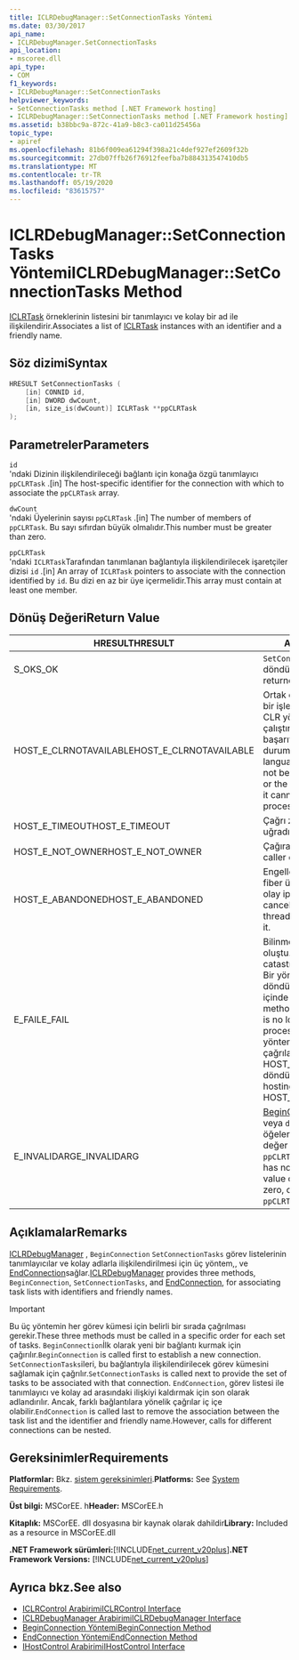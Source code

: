 ```yaml
---
title: ICLRDebugManager::SetConnectionTasks Yöntemi
ms.date: 03/30/2017
api_name:
- ICLRDebugManager.SetConnectionTasks
api_location:
- mscoree.dll
api_type:
- COM
f1_keywords:
- ICLRDebugManager::SetConnectionTasks
helpviewer_keywords:
- SetConnectionTasks method [.NET Framework hosting]
- ICLRDebugManager::SetConnectionTasks method [.NET Framework hosting]
ms.assetid: b38bbc9a-872c-41a9-b8c3-ca011d25456a
topic_type:
- apiref
ms.openlocfilehash: 81b6f009ea61294f398a21c4def927ef2609f32b
ms.sourcegitcommit: 27db07ffb26f76912feefba7b884313547410db5
ms.translationtype: MT
ms.contentlocale: tr-TR
ms.lasthandoff: 05/19/2020
ms.locfileid: "83615757"
---
```

# <a name="iclrdebugmanagersetconnectiontasks-method"></a><span data-ttu-id="13e2b-102">ICLRDebugManager::SetConnectionTasks Yöntemi</span><span class="sxs-lookup"><span data-stu-id="13e2b-102">ICLRDebugManager::SetConnectionTasks Method</span></span>
<span data-ttu-id="13e2b-103">[ICLRTask](iclrtask-interface.md) örneklerinin listesini bir tanımlayıcı ve kolay bir ad ile ilişkilendirir.</span><span class="sxs-lookup"><span data-stu-id="13e2b-103">Associates a list of [ICLRTask](iclrtask-interface.md) instances with an identifier and a friendly name.</span></span>  
  
## <a name="syntax"></a><span data-ttu-id="13e2b-104">Söz dizimi</span><span class="sxs-lookup"><span data-stu-id="13e2b-104">Syntax</span></span>  
  
```cpp  
HRESULT SetConnectionTasks (  
    [in] CONNID id,  
    [in] DWORD dwCount,  
    [in, size_is(dwCount)] ICLRTask **ppCLRTask  
);  
```  
  
## <a name="parameters"></a><span data-ttu-id="13e2b-105">Parametreler</span><span class="sxs-lookup"><span data-stu-id="13e2b-105">Parameters</span></span>  
 `id`  
 <span data-ttu-id="13e2b-106">'ndaki Dizinin ilişkilendirileceği bağlantı için konağa özgü tanımlayıcı `ppCLRTask` .</span><span class="sxs-lookup"><span data-stu-id="13e2b-106">[in] The host-specific identifier for the connection with which to associate the `ppCLRTask` array.</span></span>  
  
 `dwCount`  
 <span data-ttu-id="13e2b-107">'ndaki Üyelerinin sayısı `ppCLRTask` .</span><span class="sxs-lookup"><span data-stu-id="13e2b-107">[in] The number of members of `ppCLRTask`.</span></span> <span data-ttu-id="13e2b-108">Bu sayı sıfırdan büyük olmalıdır.</span><span class="sxs-lookup"><span data-stu-id="13e2b-108">This number must be greater than zero.</span></span>  
  
 `ppCLRTask`  
 <span data-ttu-id="13e2b-109">'ndaki `ICLRTask`Tarafından tanımlanan bağlantıyla ilişkilendirilecek işaretçiler dizisi `id` .</span><span class="sxs-lookup"><span data-stu-id="13e2b-109">[in] An array of `ICLRTask` pointers to associate with the connection identified by `id`.</span></span> <span data-ttu-id="13e2b-110">Bu dizi en az bir üye içermelidir.</span><span class="sxs-lookup"><span data-stu-id="13e2b-110">This array must contain at least one member.</span></span>  
  
## <a name="return-value"></a><span data-ttu-id="13e2b-111">Dönüş Değeri</span><span class="sxs-lookup"><span data-stu-id="13e2b-111">Return Value</span></span>  
  
|<span data-ttu-id="13e2b-112">HRESULT</span><span class="sxs-lookup"><span data-stu-id="13e2b-112">HRESULT</span></span>|<span data-ttu-id="13e2b-113">Açıklama</span><span class="sxs-lookup"><span data-stu-id="13e2b-113">Description</span></span>|  
|-------------|-----------------|  
|<span data-ttu-id="13e2b-114">S_OK</span><span class="sxs-lookup"><span data-stu-id="13e2b-114">S_OK</span></span>|<span data-ttu-id="13e2b-115">`SetConnectionTasks`başarıyla döndürüldü.</span><span class="sxs-lookup"><span data-stu-id="13e2b-115">`SetConnectionTasks` returned successfully.</span></span>|  
|<span data-ttu-id="13e2b-116">HOST_E_CLRNOTAVAILABLE</span><span class="sxs-lookup"><span data-stu-id="13e2b-116">HOST_E_CLRNOTAVAILABLE</span></span>|<span data-ttu-id="13e2b-117">Ortak dil çalışma zamanı (CLR) bir işleme yüklenmemiş veya CLR yönetilen kodu çalıştıramayacağı veya çağrıyı başarıyla işleyemediği bir durumda.</span><span class="sxs-lookup"><span data-stu-id="13e2b-117">The common language runtime (CLR) has not been loaded into a process, or the CLR is in a state in which it cannot run managed code or process the call successfully.</span></span>|  
|<span data-ttu-id="13e2b-118">HOST_E_TIMEOUT</span><span class="sxs-lookup"><span data-stu-id="13e2b-118">HOST_E_TIMEOUT</span></span>|<span data-ttu-id="13e2b-119">Çağrı zaman aşımına uğradı.</span><span class="sxs-lookup"><span data-stu-id="13e2b-119">The call timed out.</span></span>|  
|<span data-ttu-id="13e2b-120">HOST_E_NOT_OWNER</span><span class="sxs-lookup"><span data-stu-id="13e2b-120">HOST_E_NOT_OWNER</span></span>|<span data-ttu-id="13e2b-121">Çağıranın kilidi yoktur.</span><span class="sxs-lookup"><span data-stu-id="13e2b-121">The caller does not own the lock.</span></span>|  
|<span data-ttu-id="13e2b-122">HOST_E_ABANDONED</span><span class="sxs-lookup"><span data-stu-id="13e2b-122">HOST_E_ABANDONED</span></span>|<span data-ttu-id="13e2b-123">Engellenen bir iş parçacığı veya fiber üzerinde beklerken bir olay iptal edildi.</span><span class="sxs-lookup"><span data-stu-id="13e2b-123">An event was canceled while a blocked thread or fiber was waiting on it.</span></span>|  
|<span data-ttu-id="13e2b-124">E_FAIL</span><span class="sxs-lookup"><span data-stu-id="13e2b-124">E_FAIL</span></span>|<span data-ttu-id="13e2b-125">Bilinmeyen bir çok zararlı hata oluştu.</span><span class="sxs-lookup"><span data-stu-id="13e2b-125">An unknown catastrophic failure occurred.</span></span> <span data-ttu-id="13e2b-126">Bir yöntem E_FAIL döndüğünde, CLR artık işlem içinde kullanılamaz.</span><span class="sxs-lookup"><span data-stu-id="13e2b-126">After a method returns E_FAIL, the CLR is no longer usable within the process.</span></span> <span data-ttu-id="13e2b-127">Barındırma yöntemlerine yapılan sonraki çağrılar HOST_E_CLRNOTAVAILABLE döndürür.</span><span class="sxs-lookup"><span data-stu-id="13e2b-127">Subsequent calls to hosting methods return HOST_E_CLRNOTAVAILABLE.</span></span>|  
|<span data-ttu-id="13e2b-128">E_INVALIDARG</span><span class="sxs-lookup"><span data-stu-id="13e2b-128">E_INVALIDARG</span></span>|<span data-ttu-id="13e2b-129">[BeginConnection](iclrdebugmanager-beginconnection-method.md) bu değeri `id` veya `dwCount` ya da sıfır veya `id` öğelerinden biri null olan bu değer kullanılarak çağrılmadı `ppCLRTask` .</span><span class="sxs-lookup"><span data-stu-id="13e2b-129">[BeginConnection](iclrdebugmanager-beginconnection-method.md) has not been called using this value of `id`, or `dwCount` or `id` is zero, or one of the elements of `ppCLRTask` is null.</span></span>|  
  
## <a name="remarks"></a><span data-ttu-id="13e2b-130">Açıklamalar</span><span class="sxs-lookup"><span data-stu-id="13e2b-130">Remarks</span></span>  
 <span data-ttu-id="13e2b-131">[ICLRDebugManager](../../../../docs/framework/unmanaged-api/hosting/iclrdebugmanager-interface.md) , `BeginConnection` `SetConnectionTasks` görev listelerinin tanımlayıcılar ve kolay adlarla ilişkilendirilmesi için üç yöntem,, ve [EndConnection](iclrdebugmanager-endconnection-method.md)sağlar.</span><span class="sxs-lookup"><span data-stu-id="13e2b-131">[ICLRDebugManager](../../../../docs/framework/unmanaged-api/hosting/iclrdebugmanager-interface.md) provides three methods, `BeginConnection`, `SetConnectionTasks`, and [EndConnection](iclrdebugmanager-endconnection-method.md), for associating task lists with identifiers and friendly names.</span></span>  
  
> [!IMPORTANT]
> <span data-ttu-id="13e2b-132">Bu üç yöntemin her görev kümesi için belirli bir sırada çağrılması gerekir.</span><span class="sxs-lookup"><span data-stu-id="13e2b-132">These three methods must be called in a specific order for each set of tasks.</span></span> <span data-ttu-id="13e2b-133">`BeginConnection`İlk olarak yeni bir bağlantı kurmak için çağırılır.</span><span class="sxs-lookup"><span data-stu-id="13e2b-133">`BeginConnection` is called first to establish a new connection.</span></span> <span data-ttu-id="13e2b-134">`SetConnectionTasks`ileri, bu bağlantıyla ilişkilendirilecek görev kümesini sağlamak için çağrılır.</span><span class="sxs-lookup"><span data-stu-id="13e2b-134">`SetConnectionTasks` is called next to provide the set of tasks to be associated with that connection.</span></span> <span data-ttu-id="13e2b-135">`EndConnection`, görev listesi ile tanımlayıcı ve kolay ad arasındaki ilişkiyi kaldırmak için son olarak adlandırılır. Ancak, farklı bağlantılara yönelik çağrılar iç içe olabilir.</span><span class="sxs-lookup"><span data-stu-id="13e2b-135">`EndConnection` is called last to remove the association between the task list and the identifier and friendly name.However, calls for different connections can be nested.</span></span>  
  
## <a name="requirements"></a><span data-ttu-id="13e2b-136">Gereksinimler</span><span class="sxs-lookup"><span data-stu-id="13e2b-136">Requirements</span></span>  
 <span data-ttu-id="13e2b-137">**Platformlar:** Bkz. [sistem gereksinimleri](../../get-started/system-requirements.md).</span><span class="sxs-lookup"><span data-stu-id="13e2b-137">**Platforms:** See [System Requirements](../../get-started/system-requirements.md).</span></span>  
  
 <span data-ttu-id="13e2b-138">**Üst bilgi:** MSCorEE. h</span><span class="sxs-lookup"><span data-stu-id="13e2b-138">**Header:** MSCorEE.h</span></span>  
  
 <span data-ttu-id="13e2b-139">**Kitaplık:** MSCorEE. dll dosyasına bir kaynak olarak dahildir</span><span class="sxs-lookup"><span data-stu-id="13e2b-139">**Library:** Included as a resource in MSCorEE.dll</span></span>  
  
 <span data-ttu-id="13e2b-140">**.NET Framework sürümleri:**[!INCLUDE[net_current_v20plus](../../../../includes/net-current-v20plus-md.md)]</span><span class="sxs-lookup"><span data-stu-id="13e2b-140">**.NET Framework Versions:** [!INCLUDE[net_current_v20plus](../../../../includes/net-current-v20plus-md.md)]</span></span>  
  
## <a name="see-also"></a><span data-ttu-id="13e2b-141">Ayrıca bkz.</span><span class="sxs-lookup"><span data-stu-id="13e2b-141">See also</span></span>

- [<span data-ttu-id="13e2b-142">ICLRControl Arabirimi</span><span class="sxs-lookup"><span data-stu-id="13e2b-142">ICLRControl Interface</span></span>](iclrcontrol-interface.md)
- [<span data-ttu-id="13e2b-143">ICLRDebugManager Arabirimi</span><span class="sxs-lookup"><span data-stu-id="13e2b-143">ICLRDebugManager Interface</span></span>](iclrdebugmanager-interface.md)
- [<span data-ttu-id="13e2b-144">BeginConnection Yöntemi</span><span class="sxs-lookup"><span data-stu-id="13e2b-144">BeginConnection Method</span></span>](iclrdebugmanager-beginconnection-method.md)
- [<span data-ttu-id="13e2b-145">EndConnection Yöntemi</span><span class="sxs-lookup"><span data-stu-id="13e2b-145">EndConnection Method</span></span>](iclrdebugmanager-endconnection-method.md)
- [<span data-ttu-id="13e2b-146">IHostControl Arabirimi</span><span class="sxs-lookup"><span data-stu-id="13e2b-146">IHostControl Interface</span></span>](ihostcontrol-interface.md)
